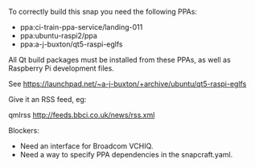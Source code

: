 To correctly build this snap you need the following PPAs:

 * ppa:ci-train-ppa-service/landing-011
 * ppa:ubuntu-raspi2/ppa
 * ppa:a-j-buxton/qt5-raspi-eglfs

All Qt build packages must be installed from these PPAs, as well
as Raspberry Pi development files.

See https://launchpad.net/~a-j-buxton/+archive/ubuntu/qt5-raspi-eglfs

Give it an RSS feed, eg:

qmlrss http://feeds.bbci.co.uk/news/rss.xml

Blockers:

 * Need an interface for Broadcom VCHIQ.
 * Need a way to specify PPA dependencies in the snapcraft.yaml.
